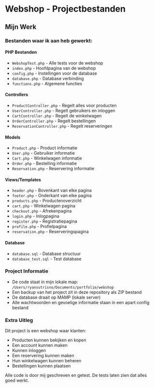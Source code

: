 # Webshop - Projectbestanden

## Mijn Werk

### Bestanden waar ik aan heb gewerkt:

#### PHP Bestanden
- `WebshopTest.php` - Alle tests voor de webshop
- `index.php` - Hoofdpagina van de webshop
- `config.php` - Instellingen voor de database
- `database.php` - Database verbinding
- `functions.php` - Algemene functies

#### Controllers
- `ProductController.php` - Regelt alles voor producten
- `UserController.php` - Regelt gebruikers en inloggen
- `CartController.php` - Regelt de winkelwagen
- `OrderController.php` - Regelt bestellingen
- `ReservationController.php` - Regelt reserveringen

#### Models
- `Product.php` - Product informatie
- `User.php` - Gebruiker informatie
- `Cart.php` - Winkelwagen informatie
- `Order.php` - Bestelling informatie
- `Reservation.php` - Reservering informatie

#### Views/Templates
- `header.php` - Bovenkant van elke pagina
- `footer.php` - Onderkant van elke pagina
- `products.php` - Productenoverzicht
- `cart.php` - Winkelwagen pagina
- `checkout.php` - Afrekenpagina
- `login.php` - Inlogpagina
- `register.php` - Registratiepagina
- `profile.php` - Profielpagina
- `reservation.php` - Reserveringspagina

#### Database
- `database.sql` - Database structuur
- `database_test.sql` - Test database

### Project Informatie

- De code staat in mijn lokale map: `/Users/ryansutrisno/Documents/portfolio/webshop`
- Een backup van het project zit in deze repository als ZIP bestand
- De database draait op MAMP (lokale server)
- Alle wachtwoorden en gevoelige informatie staan in een apart config bestand

### Extra Uitleg

Dit project is een webshop waar klanten:
- Producten kunnen bekijken en kopen
- Een account kunnen maken
- Kunnen inloggen
- Een reservering kunnen maken
- Hun winkelwagen kunnen beheren
- Bestellingen kunnen plaatsen

Alle code is door mij geschreven en getest. De tests laten zien dat alles goed werkt.